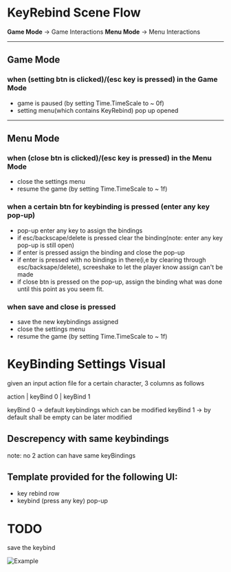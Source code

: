 # KeyRebind Scene Flow

**Game Mode** -> Game Interactions
**Menu Mode** -> Menu Interactions

----
## Game Mode

### when (setting btn is clicked)/(esc key is pressed) in the **Game Mode**
- game is paused (by setting Time.TimeScale to ~ 0f)
- setting menu(which contains KeyRebind) pop up opened

----
## Menu Mode
### when (close btn is clicked)/(esc key is pressed) in the **Menu Mode**
- close the settings menu
- resume the game (by setting Time.TimeScale to ~ 1f)

### when a certain btn for keybinding is pressed (enter any key pop-up)
- pop-up enter any key to assign the bindings
- if esc/backscape/delete is pressed clear the binding(note: enter any key pop-up is still open)
- if enter is pressed assign the binding and close the pop-up
- if enter is pressed with no bindings in there(i,e by clearing through esc/backsape/delete), screeshake to let the player know assign can't be made
- if close btn is pressed on the pop-up, assign the binding what was done until this point as you seem fit.

### when save and close is pressed
- save the new keybindings assigned
- close the settings menu
- resume the game (by setting Time.TimeScale to ~ 1f)

# KeyBinding Settings Visual

given an input action file for a certain character,
3 columns as follows

action | keyBind 0 | keyBind 1

keyBind 0 -> default keybindings which can be modified
keyBind 1 -> by default shall be empty can be later modified

## Descrepency with same keybindings
note: no 2 action can have same keyBindings

## Template provided for the following UI:
- key rebind row
- keybind (press any key) pop-up

# TODO
save the keybind 

![Example](https://user-images.githubusercontent.com/1879136/73363560-ef6b0880-42e3-11ea-8b25-de885166a3b0.png)